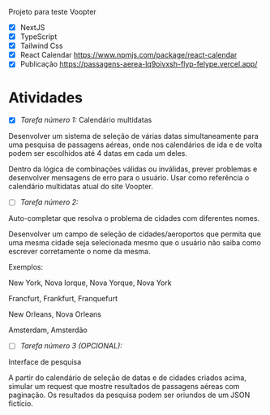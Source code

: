 Projeto para teste Voopter

- [x] NextJS
- [x] TypeScript
- [x] Tailwind Css
- [x] React Calendar https://www.npmjs.com/package/react-calendar
- [x] Publicação https://passagens-aerea-lq9oivxsh-flyp-felype.vercel.app/

# Atividades
- [x] *Tarefa número 1:*
Calendário multidatas


Desenvolver um sistema de seleção de várias datas simultaneamente para uma pesquisa de passagens aéreas, onde nos calendários de ida e de volta podem ser escolhidos até 4 datas em cada um deles.


Dentro da lógica de combinações válidas ou inválidas, prever problemas e desenvolver mensagens de erro para o usuário. Usar como referência o calendário multidatas atual do site Voopter.

- [ ] *Tarefa número 2:*

Auto-completar que resolva o problema de cidades com diferentes nomes.


Desenvolver um campo de seleção de cidades/aeroportos que permita que uma mesma cidade seja selecionada mesmo que o usuário não saiba como escrever corretamente o nome da mesma.


Exemplos:

New York, Nova Iorque, Nova Yorque, Nova York

Francfurt, Frankfurt, Franquefurt

New Orleans, Nova Orleans

Amsterdam, Amsterdão


- [ ] *Tarefa número 3 (OPCIONAL):*

Interface de pesquisa


A partir do calendário de seleção de datas e de cidades criados acima, simular um request que mostre resultados de passagens aéreas com paginação. Os resultados da pesquisa podem ser oriundos de um JSON fictício.

